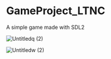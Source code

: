 # GameProject_LTNC
A simple game made with SDL2

![Untitledq (2)](https://user-images.githubusercontent.com/78094729/117957278-1b2cc900-b344-11eb-9eb6-12e62b9a6a37.png)

![Untitledw (2)](https://user-images.githubusercontent.com/78094729/117957518-5e873780-b344-11eb-99a7-5e1711dee164.png)


